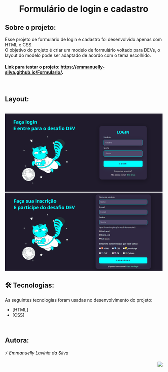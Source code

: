<h1 align="center">Formulário de login e cadastro</h1>

## Sobre o projeto:
Esse projeto de formulário de login e cadastro foi desenvolvido apenas com HTML e CSS.
<br>
O objetivo do projeto é criar um modelo de formulário voltado para DEVs, o layout do modelo pode ser adaptado de acordo com o tema escolhido.
<br>

#### Link para testar o projeto: https://emmanuelly-silva.github.io/Formulario/.
<br>


## Layout:
<br>
<img src="./assets/images/layout-login.png"/>
<br>
<img src="./assets/images/layout-signup.png"/>
<br>

## 🛠 Tecnologias:
As seguintes tecnologias foram usadas no desenvolvimento do projeto:

- [HTML]
- [CSS]
<br>

## Autora:
⚡ *Emmanuelly Lavínia da Silva*

<img height="150" align="right" src="https://c.tenor.com/KOMN72qhJ-sAAAAC/haikyuu-hinata.gif"/>
